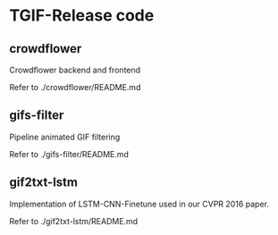 # TGIF-Release code

## crowdflower
Crowdflower backend and frontend

Refer to ./crowdflower/README.md

## gifs-filter
Pipeline animated GIF filtering 

Refer to ./gifs-filter/README.md

## gif2txt-lstm
Implementation of LSTM-CNN-Finetune used in our CVPR 2016 paper. 

Refer to ./gif2txt-lstm/README.md
